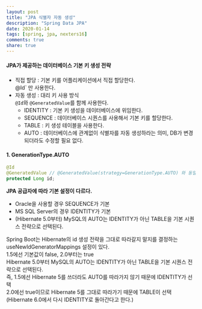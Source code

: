 ```yaml
---
layout: post
title: "JPA 식별자 자동 생성"
description: "Spring Data JPA"
date: 2020-01-14
tags: [spring, jpa, nexters16]
comments: true
share: true
---
```


#### JPA가 제공하는 데이터베이스 기본 키 생성 전략   
- 직접 할당 : 기본 키를 어플리케이션에서 직접 할당한다.  
@Id` 만 사용한다.      
- 자동 생성 : 대리 키 사용 방식     
`@Id`와 `@GeneratedValue`를 함께 사용한다.     
    + IDENTITY : 기본 키 생성을 데이터베이스에 위임한다.  
    + SEQUENCE : 데이터베이스 시퀀스를 사용해서 기본 키를 할당한다.   
    + TABLE : 키 생성 테이블을 사용한다.   
    + AUTO : 데이터베이스에 관계없이 식별자를 자동 생성하라는 의미, DB가 변경되더라도 수정할 필요 없다.  

#### 1. GenerationType.AUTO    
```java
@Id 
@GeneratedValue // @GeneratedValue(strategy=GenerationType.AUTO) 와 동일 
protected Long id;
```
**JPA 공급자에 따라 기본 설정이 다르다.**  
- Oracle을 사용할 경우 SEQUENCE가 기본   
- MS SQL Server의 경우 IDENTITY가 기본     
- (Hibernate 5.0부터) MySQL의 AUTO는 IDENTITY가 아닌 TABLE을 기본 시퀀스 전략으로 선택된다.     

Spring Boot는 Hibernate의 id 생성 전략을 그대로 따라갈지 말지를 결정하는 useNewIdGeneratorMappings 설정이 있다.  
1.5에선 기본값이 false, 2.0부터는 true  
Hibernate 5.0부터 MySQL의 AUTO는 IDENTITY가 아닌 TABLE을 기본 시퀀스 전략으로 선택된다.  
즉, 1.5에선 Hibernate 5를 쓰더라도 AUTO를 따라가지 않기 때문에 IDENTITY가 선택  
2.0에선 true이므로 Hibernate 5를 그대로 따라가기 때문에 TABLE이 선택  
(Hibernate 6.0에서 다시 IDENTITY로 돌아간다고 한다.)     

